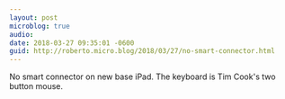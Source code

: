 ```yaml
---
layout: post
microblog: true
audio: 
date: 2018-03-27 09:35:01 -0600
guid: http://roberto.micro.blog/2018/03/27/no-smart-connector.html
---
```

No smart connector on new base iPad. The keyboard is Tim Cook's two button mouse.
